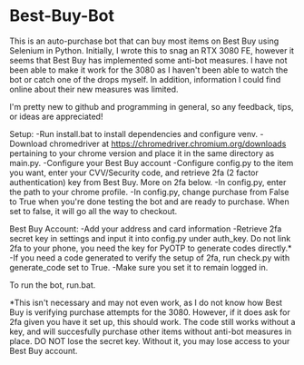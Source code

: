 # Best-Buy-Bot
This is an auto-purchase bot that can buy most items on Best Buy using Selenium in Python.
Initially, I wrote this to snag an RTX 3080 FE, however it seems that Best Buy has implemented some anti-bot measures. I have not been able to make it work for the 3080 as I haven't been able to watch the bot or catch one of the drops myself. In addition, information I could find online about their new measures was limited.

I'm pretty new to github and programming in general, so any feedback, tips, or ideas are appreciated!

Setup:
  -Run install.bat to install dependencies and configure venv.
  -Download chromedriver at https://chromedriver.chromium.org/downloads pertaining to your chrome version and place it in the same directory as main.py.
  -Configure your Best Buy account
  -Configure config.py to the item you want, enter your CVV/Security code, and retrieve 2fa (2 factor authentication) key from Best Buy. More on 2fa below.
  -In config.py, enter the path to your chrome profile.
  -In config.py, change purchase from False to True when you're done testing the bot and are ready to purchase. When set to false, it will go all the way to checkout.
 
 Best Buy Account:
  -Add your address and card information
  -Retrieve 2fa secret key in settings and input it into config.py under auth_key. Do not link 2fa to your phone, you need the key for PyOTP to generate codes directly.*
  -If you need a code generated to verify the setup of 2fa, run check.py with generate_code set to True.
  -Make sure you set it to remain logged in.
 
 To run the bot, run.bat.

 

  *This isn't necessary and may not even work, as I do not know how Best Buy is verifying purchase attempts for the 3080. However, if it does ask for 2fa given you have it set up, this should work. The code still works without a key, and will succesfully purchase other items without anti-bot measures in place. DO NOT lose the secret key. Without it, you may lose access to your Best Buy account. 
